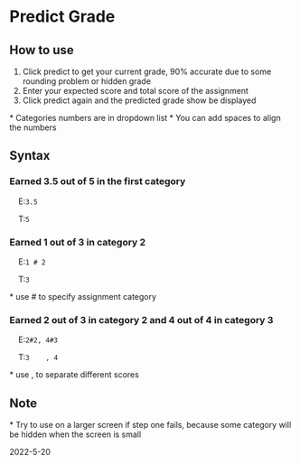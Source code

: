
# Predict Grade

## How to use

1. Click predict to get your current grade, 90% accurate due to some rounding problem or hidden grade
2. Enter your expected score and total score of the assignment
3. Click predict again and the predicted grade show be displayed

\* Categories numbers are in dropdown list
\* You can add spaces to align the numbers

## Syntax

### Earned 3.5 out of 5 in the first category

&nbsp;&nbsp;&nbsp;&nbsp;E:`3.5`

&nbsp;&nbsp;&nbsp;&nbsp;T:`5`

### Earned 1 out of 3 in category 2

&nbsp;&nbsp;&nbsp;&nbsp;E:`1 # 2`

&nbsp;&nbsp;&nbsp;&nbsp;T:`3`

\* use # to specify assignment category

### Earned 2 out of 3 in category 2 and 4 out of 4 in category 3

&nbsp;&nbsp;&nbsp;&nbsp;E:`2#2, 4#3`

&nbsp;&nbsp;&nbsp;&nbsp;T:`3    , 4`

\* use , to separate different scores

## Note

\* Try to use on a larger screen if step one fails, because some category will be hidden when the screen is small

2022-5-20
